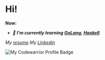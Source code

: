 # Hi!

**__Now:__**
- **_🌱 I’m currently learning [GoLang](https://golang.org), [Haskell](www.haskell.org)_**

_My [resume](https://resume.io/r/ipytWFIVE)_
_My [Linkedin](https://www.linkedin.com/in/hamletavetikyn/)_

![My Codewarrior Profile Badge](https://www.codewars.com/users/CyberNetRunner/badges/micro)

